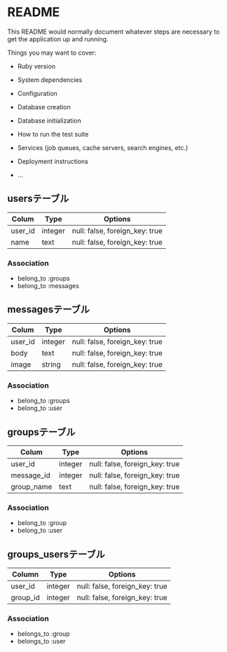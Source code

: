 # README

This README would normally document whatever steps are necessary to get the
application up and running.

Things you may want to cover:

* Ruby version

* System dependencies

* Configuration

* Database creation

* Database initialization

* How to run the test suite

* Services (job queues, cache servers, search engines, etc.)

* Deployment instructions

* ...

## usersテーブル

|Colum|Type|Options|
|-----|----|-------|
|user_id|integer|null: false, foreign_key: true|
|name|text|null: false, foreign_key: true|

### Association
- belong_to :groups
- belong_to :messages

## messagesテーブル

|Colum|Type|Options|
|-----|----|-------|
|user_id|integer|null: false, foreign_key: true|
|body|text|null: false, foreign_key: true|
|image|string|null: false, foreign_key: true|

### Association
- belong_to :groups
- belong_to :user

## groupsテーブル

|Colum|Type|Options|
|-----|----|-------|
|user_id|integer|null: false, foreign_key: true|
|message_id|integer|null: false, foreign_key: true|
|group_name|text|null: false, foreign_key: true|

### Association
- belong_to :group
- belong_to :user

## groups_usersテーブル

|Column|Type|Options|
|------|----|-------|
|user_id|integer|null: false, foreign_key: true|
|group_id|integer|null: false, foreign_key: true|

### Association
- belongs_to :group
- belongs_to :user




